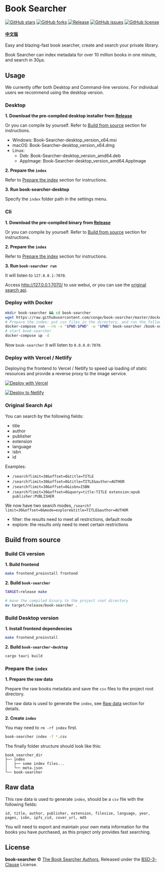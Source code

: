 # Book Searcher

[![GitHub stars](https://img.shields.io/github/stars/conge/book-searcher)](https://github.com/conge/book-searcher/stargazers)
[![GitHub forks](https://img.shields.io/github/forks/conge/book-searcher)](https://github.com/conge/book-searcher/network)
[![Release](https://img.shields.io/github/release/conge/book-searcher)](https://github.com/conge/book-searcher/releases)
[![GitHub issues](https://img.shields.io/github/issues/conge/book-searcher)](https://github.com/conge/book-searcher/issues)
[![GitHub license](https://img.shields.io/github/license/conge/book-searcher)](https://github.com/conge/book-searcher/blob/master/LICENSE)

#### [中文版](https://github.com/conge/book-searcher/blob/master/README_zh.md)

Easy and blazing-fast book searcher, create and search your private library.

Book Searcher can index metadata for over 10 million books in one minute, and search in 30µs.

## Usage

We currently offer both Desktop and Command-line versions.
For individual users we recommend using the desktop version.

### Desktop

**1. Download the pre-compiled desktop installer from [Release](https://github.com/conge/book-searcher/releases)**

Or you can compile by yourself. Refer to [Build from source](#build-desktop-version) section for instructions.

- Windows: Book-Searcher-desktop_version_x64.msi
- macOS: Book-Searcher-desktop_version_x64.dmg
- Linux:
    - Deb: Book-Searcher-desktop_version_amd64.deb
    - AppImage: Book-Searcher-desktop_version_amd64.AppImage

**2. Prepare the `index`**

Refer to [Prepare the index](#prepare-the-index) section for instructions.

**3. Run book-searcher-desktop**

Specify the `index` folder path in the settings menu.

### Cli

**1. Download the pre-compiled binary from [Release](https://github.com/conge/book-searcher/releases)**

Or you can compile by yourself. Refer to [Build from source](#build-cli-version) section for instructions.

**2. Prepare the `index`**

Refer to [Prepare the index](#prepare-the-index) section for instructions.

**3. Run `book-searcher run`**

It will listen to `127.0.0.1:7070`.

Access http://127.0.0.1:7070/ to use webui, or you can use the [original search api](#original-search-api).

### Deploy with Docker

```bash
mkdir book-searcher && cd book-searcher
wget https://raw.githubusercontent.com/conge/book-searcher/master/docker-compose.yml
# Prepare the index: put csv files in the directory, and run the following command to create index
docker-compose run --rm -v "$PWD:$PWD" -w "$PWD" book-searcher /book-searcher index -f *.csv
# start book-searcher
docker-compose up -d
```

Now `book-searcher` it will listen to `0.0.0.0:7070`.

### Deploy with Vercel / Netlify

Deploying the frontend to Vercel / Netlify to speed up loading of static resources and provide a reverse proxy to the image service.

[![Deploy with Vercel](https://vercel.com/button)](https://vercel.com/new/clone?repository-url=https%3A%2F%2Fgithub.com%2Fconge%2Fbook-searcher%2Ftree%2Fmaster%2Ffrontend&project-name=book-searcher&repository-name=book-searcher)

[![Deploy to Netlify](https://www.netlify.com/img/deploy/button.svg)](https://app.netlify.com/start/deploy?repository=https://github.com/conge/book-searcher&base=frontend)

### Original Search Api

You can search by the following fields:

- title
- author
- publisher
- extension
- language
- isbn
- id

Examples:

- `/search?limit=30&offset=0&title=TITLE`
- `/search?limit=30&offset=0&title=TITLE&author=AUTHOR`
- `/search?limit=30&offset=0&isbn=ISBN`
- `/search?limit=30&offset=0&query=title:TITLE extension:epub publisher:PUBLISHER`

We now have two search modes, `/search?limit=30&offset=0&mode=explore&title=TITLE&author=AUTHOR`

- filter: the results need to meet all restrictions, default mode
- explore: the results only need to meet certain restrictions

## Build from source

### Build Cli version

**1. Build frontend**

```bash
make frontend_preinstall frontend
```

**2. Build `book-searcher`**

```bash
TARGET=release make

# move the compiled binary to the project root directory
mv target/release/book-searcher .
```

### Build Desktop version

**1. Install frontend dependencies**

```bash
make frontend_preinstall
```

**2. Build `book-searcher-desktop`**

```bash
cargo tauri build
```

### Prepare the `index`

**1. Prepare the raw data**

Prepare the raw books metadata and save the `csv` files to the project root directory.

The raw data is used to generate the `index`, see [Raw data](#raw-data) section for details.

**2. Create `index`**

You may need to `rm -rf index` first.

```bash
book-searcher index -f *.csv
```

The finally folder structure should look like this:

```
book_searcher_dir
├── index
│   ├── some index files...
│   └── meta.json
└── book-searcher
```

## Raw data

This raw data is used to generate `index`, should be a `csv` file with the following fields:

```
id, title, author, publisher, extension, filesize, language, year, pages, isbn, ipfs_cid, cover_url, md5
```

You will need to export and maintain your own meta information for the books you have purchased, as this project only provides fast searching.

## License

**book-searcher** © [The Book Searcher Authors](https://github.com/conge/book-searcher/graphs/contributors), Released under the [BSD-3-Clause](./LICENSE) License.
